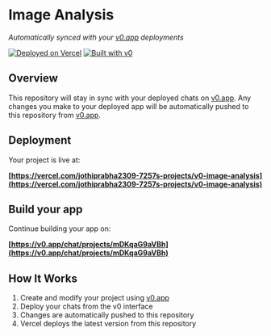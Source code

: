 # Image Analysis

*Automatically synced with your [v0.app](https://v0.app) deployments*

[![Deployed on Vercel](https://img.shields.io/badge/Deployed%20on-Vercel-black?style=for-the-badge&logo=vercel)](https://vercel.com/jothiprabha2309-7257s-projects/v0-image-analysis)
[![Built with v0](https://img.shields.io/badge/Built%20with-v0.app-black?style=for-the-badge)](https://v0.app/chat/projects/mDKqaG9aVBh)

## Overview

This repository will stay in sync with your deployed chats on [v0.app](https://v0.app).
Any changes you make to your deployed app will be automatically pushed to this repository from [v0.app](https://v0.app).

## Deployment

Your project is live at:

**[https://vercel.com/jothiprabha2309-7257s-projects/v0-image-analysis](https://vercel.com/jothiprabha2309-7257s-projects/v0-image-analysis)**

## Build your app

Continue building your app on:

**[https://v0.app/chat/projects/mDKqaG9aVBh](https://v0.app/chat/projects/mDKqaG9aVBh)**

## How It Works

1. Create and modify your project using [v0.app](https://v0.app)
2. Deploy your chats from the v0 interface
3. Changes are automatically pushed to this repository
4. Vercel deploys the latest version from this repository